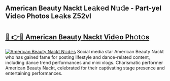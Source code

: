 ## American Beauty Nackt Le𝚊k𝚎d N𝚞𝚍e - Part-yeI Vid𝚎o Photos Le𝚊ks Z52vl

# <h2><a href="http://fb6hrb.evod.top/?m=American+Beauty+Nackt">🔗 👉🔴 American Beauty Nackt Vid𝚎o Ph𝚘t𝚘s</a></h2>

[![American Beauty Nackt N𝚞d𝚎s](https://i.imgur.com/8V9OHl7.gif)](http://fb6hrb.evod.top/?m=American+Beauty+Nackt)
Social media star American Beauty Nackt who has gained fame for posting lifestyle and dance-related content, including dance trend performances and mini vlogs. Charismatic performer American Beauty Nackt, celebrated for their captivating stage presence and entertaining performances. 
